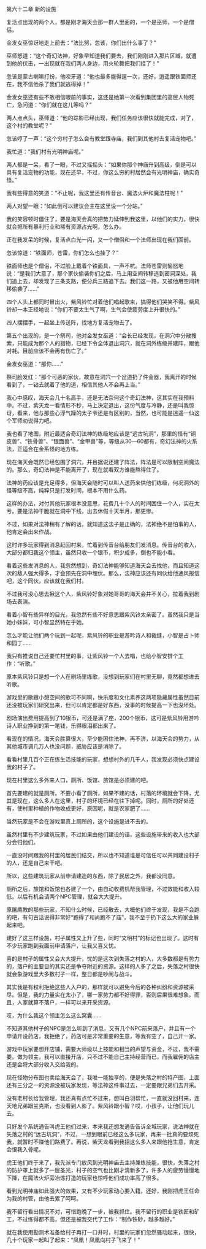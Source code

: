 第六十二章 新的设施


复活点出现的两个人，都是刚才海天会那一群人里面的，一个是巫师，一个是僧侣。

金发女巫惊讶地走上前去：“法比努，忽该，你们出什么事了？”

巫师怒道：“这个奇幻法神，好象早知道我们要去，我们刚刚进入那片区域，就遭到他的伏击，一出现就在我们两人身边，用火轮舞把我们挂了！”

忽该是蒙古喇嘛打扮，他咬牙道：“他也最多能得逞一次，还好，逍遥跟铁面师还在，我不信他杀了我们就逃得掉！”

金发女巫还有些不敢相信眼前的事实，这还是她第一次看到集团里的高层人物死亡，急问道：“你们就在这儿等吗？”

两人点点头，巫师道：“他的踪影已经出现，我们任务应该很快就能完成，对了，这个村的教堂呢？”

忽该哼了一声：“这个穷村子怎么会有教堂跟寺庙，我们到其他村去复活宠物吧。”

我忙道：“我们村有光明神庙呢。”

两人都是一呆，看了一眼，不过又摇摇头：“如果你那个神庙升到高级，倒是可以具有复活宠物的功能，现在还早，不过，你这么穷的村居然会有光明神庙，确实奇怪。”

我有些得意的笑道：“不止呢，我这里还有传音台、魔法火炉和魔法柱呢！”

两人对望一眼：“如此倒可以建议会主在这里设一个分站。”

我的笑容顿时僵住了，要是海天会真的把势力延伸到我这里，以他们的实力，很快就会把所有暴利行业和稀有资源占光啊，怎么办。

正在我发呆的时候，复活点白光一闪，又一个僧侣和一个法师出现在我们面前。

忽该惊道：“铁面师，苍雷，你们怎么也挂了？”

铁面师也是个僧侣，不过脸上戴着个铁面具，一声不吭。法师苍雷则恼怒地说：“是我们大意了，那个家伙偷袭你们之后，马上用空间转移逃到密洞深处，我们追上去，却发现了三条支路，便分兵三路追下去。我们这一路，又被他用空间转移偷袭了……”

四个人头上都同时冒出火，紫风铃忙对着他们唱起歌来，搞得他们哭笑不得。紫风铃却一本正经地说：“你们不要太生气了啊，生气会使疲劳度上升很快的。”

四人摆摆手，一起坐上传送阵，找地方复活宠物去了。

第五个出现的，是一个祭司，他对金发女巫道：“会长已经发现，在洞穴中分散搜索，只能成为那个人的猎物，已经下令全体退出洞穴，就在洞外练级并建阵，跟他对耗。目前应该不会再有伤亡了。”

金发女巫道：“那你……”

祭司脸发红：“那个可恶的家伙，故意在洞穴一个岔道扔了件金器，我离开的时候看到了，一钻去就着了他的道，相信其他人不会再上当。”

我心中感叹，海天会几十名高手，还是无法奈何这个奇幻法神，这其实在我预料中。不过，紫天龙一看情形不秒，马上决定退出，这份气度与冷静，还是叫我惊讶，看来，他与那些心浮气躁的太子爷还是有区别的，当然，也可能是逍遥一仙这个军师劝说得力吧。

我也看了地图，附近最适合奇幻法神的练级地应该是“远古坑洞”，那里的怪有“铜皮兽”、“铁骨兽”、“银面兽”、“金甲兽”等，等级从30—60都有，奇幻法神的火系法，正适合在金系怪的地方练。

现在海天会既然已经包围了洞穴，并且据说还建了阵法，阵法是可以限制空间魔法的。那么，奇幻法神是不能离开了，现在就看双方谁能熬得住了。

法神的药应该是充足得多，但海天会随时可以叫人送药来供他们练级，何况洞外的怪等级不高，纯粹只是打发时间，根本不用什么药。

这样的办法，对付其他玩家根本没意思，花费几十个人的时间困住一个人，实在太亏。要是法神干脆就在洞中下线，出去休假十天半月，那更惨。

不过，如果对法神稍有了解的话，就知道这法子是正确的，法神绝不是怕事的人，他肯定会出来作战。

这时许多玩家得到消息赶回村来，忙着到传音台给朋友们发消息。传音台的收入，大部分都归我这个领主，虽然只收一个银币，积少成多，倒也不能小看。

看着这些发消息的人，我忽然想到，奇幻法神能够知道海天会去找他，而且知道这次的敌人强大得多，才会预先在洞中埋伏。那么，法神应该还有同伙给他通风报信吧，这个同伙，应该就在我们村。

不过我可没心思去揪这个人，紫风铃好象对她哥哥的海天会并不关心，拉着我到剧场去表演。

看着小智有些异样的目光，我忽然有些不好意思跟紫风铃太亲密了。虽然我只是当她小妹妹，可小智显然特在乎她。

怎么才能让他们两个玩到一起呢，紫风铃的职业是游吟诗人和裁缝，小智是占卜师和园丁……

我只有推说自己还要忙村里的事，让紫风铃一个人去唱，也给小智安排个工作：“听歌。”

原本紫风铃只是想一个人在剧场里练歌，没想到玩家们在村里无聊，竟然都想进去听歌。

游戏里的歌跟小憩空间的歌可不同啊，快乐度和文化素养这两项隐藏属性虽然目前还没被玩家们研究出来，但可以肯定都是好东西，没事的时候提高一下也没坏处。

剧场演出费用提高到了10银币，可还是满了座，200个银币，这可是紫风铃用游吟诗人职业挣到的第一笔钱，乐得眼泪都出来了。

看现在的情况，海天会胜算很大，至少能困住法神，再不济，以海天会的势力，从其他城市调几万人也没问题，威胁应该是消除了。

看看村里几百个正在练生活技能的玩家，想想村外的几千人，我发现必须快点建设我的村子了。

现在村里这么多外来人口，厕所、饭馆、旅馆是必须建的吧。

首先要建的就是厕所。不要小看了厕所，如果不建的话，村落的环境就会下降，尤其是现在，这么多人在这里，村子的环境已经在往下掉呢。同时，厕所的好处还有，使村里种植的作物收成更好，原因呢，就是农家肥了……

当然玩家是不会在游戏里真上厕所的，这个设施是进不去的。

虽然村里有不少建筑玩家，不过如果由他们建设的话，这些设施带来的收入也大部分会归他们。

一直没时间跟我的村里的居民们结交，所以也不知道谁是可信任可以共同建设村子的人，还是自己来干吧。

所以，这些建筑玩家从前申请建造的东西，除了民居之外，我都没同意。

厕所之后，旅馆和饭馆也各建了一个，由自动收费机帮我管理，不过效能和收入较低。以后有机会请两个NPC管理，就会大大提升。

原屠鹰教的那些玩家，不知什么时候，已经散去，大概他们终于发现，我是不会跑的吧，有句古话说得非常好“跑得了和尚跑不了庙”，我不至于扔下这么大的家业躲起来吧。

建好了这三样设施，村子属性又上升了些，同时“文明村”的标记也出现了。这时有不少玩家跑到我面前申请落户，让我又喜又忧。

喜的是村子的属性又会大大提升，忧的是这次到失落之村的人，大多数都是有势力的，落户的主要目的其实还是争夺附近的资源。这样的人多了之后，失落之村很快就会象游戏里大多数村子一样，整日都是吵闹与战斗。

其实我是有权利拒绝这些人入户的，那样就可以避免今后的各种纠纷和资源被采尽。但是，我的力量实在太小了，哪一家势力都不好得罪，否则后果很难想象。而且，人家就算不落户，一样可以来开采资源。

哎，为什么我这个领主怎么这么窝囊……

不知道其他村子的NPC是怎么听到了消息，又有几个NPC前来落户，并且有一个申请开设药店，我拒绝了，药店可是非常重要的生意，等我有空了，自己开一家。

游戏中玩家要想开店铺，需要大师级以上技能和相当的声望与资金，不过，我不需要。做为领主，我可以直接开店，只不过不能自己主持经营而已，而我雇佣的店主还是会将大部分收入交给我的。

现在怪物分布图也卖给海天会了，我唯一能独享的，便是失落之村的特产图，上面还有三分之一的资源没被玩家发现，等法神这件事过去，一定要跟兄弟们去开采。

没有老村长给我管理，我还真有点忙不过来，想叫白羽帮忙，一直就没回村来，连天地兄弟跟兰克斯，也没看到人影了。紫风铃跟小智？哎，小孩子，让他们玩儿去。

只好发个系统通告叫虎王他们过来，本来我还想发通告告诉全城玩家，说法神就在失落之村的“远古坑洞”，不过，一想到眼前已经这么多玩家，再来一批真的要烦死我，就暂时不赚他们路费了。再说，紫天龙看到我招这么多人来跟他抢生意，肯定会恨我入骨呢。

虎王他们终于来了，我先派专门放风到光明神庙去主持兼练技能，很快，失落之村的防护罩上就多了一层圣光，村子的空气也比刚才清新多了，许多人的疲劳慢慢地下降，在魔法火炉旁冶炼打造的玩家也惊呼他们成功率高了很多。

看到光明神庙如此强大的效果，又有不少玩家动心要入籍，还好，我刚把虎王任命为我的村管，由他去累了呵呵。

我不留行看出情况不对，可惜跑晚了一步，被我抓住。我不留行的职业是铁匠和矿工，不过练得都不高，但还是被我交代了工作：“制作铁砂，越多越好。”

就在我使用勘测术准备给村子再打一口井时，村里的玩家们忽然骚动起来，很快，几十个玩家一起叫了起来：“凤凰！凤凰向村子飞来了！”





